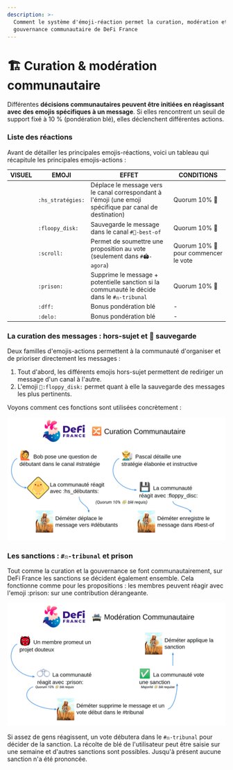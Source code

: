 ```yaml
---
description: >-
  Comment le système d'émoji-réaction permet la curation, modération et
  gouvernance communautaire de DeFi France
---
```


# 🏗 Curation & modération communautaire

Différentes **décisions communautaires peuvent être initiées en réagissant avec des emojis spécifiques à un message**. Si elles rencontrent un seuil de support fixé à 10 % (pondération blé), elles déclenchent différentes actions.

### Liste des réactions

Avant de détailler les principales emojis-réactions, voici un tableau qui récapitule les principales emojis-actions :

| VISUEL | EMOJI             | EFFET                                                                                                    | CONDITIONS                           |
| ------ | ----------------- | -------------------------------------------------------------------------------------------------------- | ------------------------------------ |
|        | `:hs_stratégies:` | Déplace le message vers le canal correspondant à l'émoji (une emoji spécifique par canal de destination) | Quorum 10% 🌾                        |
|        | `:floopy_disk:`   | Sauvegarde le message dans le canal `#💾-best-of`                                                        | Quorum 10% 🌾                        |
|        | `:scroll:`        | Permet de soumettre une proposition au vote (seulement dans `#🏟-agora`)                                 | Quorum 10% 🌾 pour commencer le vote |
|        | `:prison:`        | Supprime le message + potentielle sanction si la communauté le décide dans le `#⚖-tribunal`              | Quorum 10% 🌾                        |
|        | `:dff:`           | Bonus pondération blé                                                                                    | -                                    |
|        | `:delo:`          | Bonus pondération blé                                                                                    | -                                    |

### La curation des messages : hors-sujet et 💾 sauvegarde

Deux familles d'emojis-actions permettent à la communauté d'organiser et de prioriser directement les messages :

1. Tout d'abord, les différents emojis hors-sujet permettent de rediriger un message d'un canal à l'autre.
2. L'emoji `💾:floppy_disk:` permet quant à elle la sauvegarde des messages les plus pertinents.

Voyons comment ces fonctions sont utilisées concrètement :&#x20;

![Curation communautaire sur DeFi France : gestion des hors-sujet et sauvegarde](<../../.gitbook/assets/image (5).png>)

### Les sanctions : `#⚖-tribunal` et prison

Tout comme la curation et la gouvernance se font communautairement, sur DeFi France les sanctions se décident également ensemble. Cela fonctionne comme pour les propositions : les membres peuvent réagir avec l'emoji :prison: sur une contribution dérangeante.

![Gestion commune de la modération sur le discord DeFi France](<../../.gitbook/assets/image (3).png>)

Si assez de gens réagissent, un vote débutera dans le `#⚖-tribunal` pour décider de la sanction. La récolte de blé de l'utilisateur peut être saisie sur une semaine et d'autres sanctions sont possibles. Jusqu'à présent aucune sanction n'a été prononcée.

